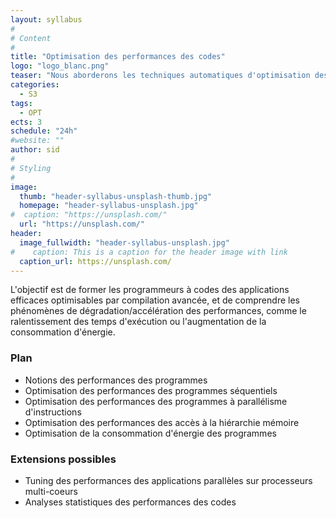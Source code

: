 ```yaml
---
layout: syllabus
#
# Content
#
title: "Optimisation des performances des codes"
logo: "logo_blanc.png"
teaser: "Nous aborderons les techniques automatiques d'optimisation des performances des programmes qui s'exécutent directement sur les processeurs modernes. Les aspects d’interaction bas niveau entre logiciel et matériel sont étudiés."
categories:
  - S3
tags:
  - OPT
ects: 3
schedule: "24h"
#website: ""
author: sid
#
# Styling
#
image:
  thumb: "header-syllabus-unsplash-thumb.jpg"
  homepage: "header-syllabus-unsplash.jpg"
#  caption: "https://unsplash.com/"
  url: "https://unsplash.com/"
header:
  image_fullwidth: "header-syllabus-unsplash.jpg"
#    caption: This is a caption for the header image with link
  caption_url: https://unsplash.com/  
---
```



L'objectif est de former les programmeurs à codes des applications efficaces optimisables par compilation avancée, et de comprendre les phénomènes de dégradation/accélération des performances, comme le ralentissement des temps d'exécution ou l'augmentation de la consommation d'énergie.

### Plan ###

- Notions des performances des programmes
- Optimisation des performances des programmes séquentiels
- Optimisation des performances des programmes à parallélisme d'instructions
- Optimisation des performances des accès à la hiérarchie mémoire
- Optimisation de la consommation d'énergie des programmes

### Extensions possibles ###

- Tuning des performances des applications parallèles sur processeurs multi-coeurs
- Analyses statistiques des performances des codes
